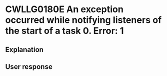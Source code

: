 # CWLLG0180E An exception occurred while notifying listeners of the start of a task 0.    Error: 1

## Explanation

## User response